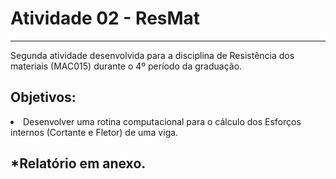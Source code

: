# Atividade 02 - ResMat
---
Segunda atividade desenvolvida para a disciplina de Resistência dos materiais (MAC015) durante o 4º período da graduação.

<h2>Objetivos:</h2>
<li> Desenvolver uma rotina computacional para o cálculo dos Esforços internos (Cortante e Fletor) de uma viga.

<h2>*Relatório em anexo.</h2>